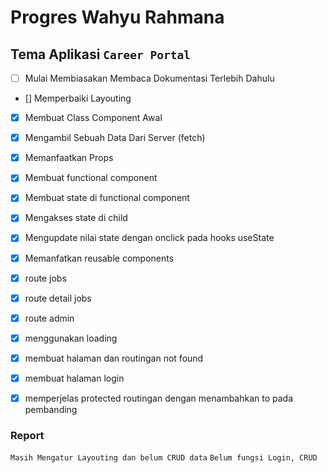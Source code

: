 # Progres Wahyu Rahmana
## Tema Aplikasi `Career Portal`
- [ ] Mulai Membiasakan Membaca Dokumentasi Terlebih Dahulu
- [] Memperbaiki Layouting
- [x] Membuat Class Component Awal
- [x] Mengambil Sebuah Data Dari Server (fetch)
- [x] Memanfaatkan Props
- [x] Membuat functional component
- [x] Membuat state di functional component
- [x] Mengakses state di child
- [x] Mengupdate nilai state dengan onclick pada hooks useState
- [x] Memanfatkan reusable components
- [x] route jobs
- [x] route detail jobs
- [x] route admin
- [x] menggunakan loading
- [x] membuat halaman dan routingan not found
- [x] membuat halaman login
- [x] memperjelas protected routingan dengan menambahkan to pada pembanding


### Report
`Masih Mengatur Layouting dan belum CRUD data`
`Belum fungsi Login, CRUD`